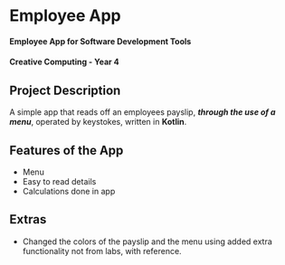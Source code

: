 # Employee App
#### Employee App for Software Development Tools
#### Creative Computing - Year 4

## Project Description
A simple app that reads off an employees payslip, ***through the use of a menu***, operated by keystokes, written in **Kotlin**.

## Features of the App
- Menu
- Easy to read details
- Calculations done in app

## Extras
- Changed the colors of the payslip and the menu using added extra functionality not from labs, with reference.
